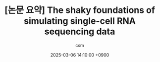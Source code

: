 ---
title: >-
    [논문 요약] The shaky foundations of simulating single-cell RNA sequencing data
author: csm
date: 2025-03-06 14:10:00 +0900
categories: [Biology, Genome Biology]
tags: [paper]
description: The shaky foundations of simulating single-cell RNA sequencing data
---